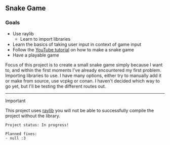 ## Snake Game
### Goals
- Use raylib
  - Learn to import libraries
- Learn the basics of taking user input in context of game input
- Follow the [YouTube tutorial](https://youtu.be/LGqsnM_WEK4?si=SsRK6Q5oAe8VNbuw) on how to make a snake game
- Have a playable game

Focus of this project is to create a small snake game simply because I want to, and within the first moments I've already encountered
my first problem. Importing libraries to use. I have many options, either try to manually add it or make from source, use vcpkg or conan.
I haven't decided which way to go yet, but I'll be testing the different routes out.

---
> [!IMPORTANT]  
> This project uses [raylib](https://github.com/raysan5/raylib) you will not be able to successfully compile the project without the library.

```
Project status: In progress!

Planned fixes: 
- null :3
```
